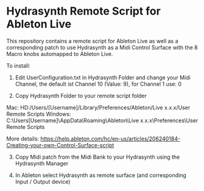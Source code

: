 # Hydrasynth Remote Script for Ableton Live

This repository contains a remote script for Ableton Live as well as a corresponding patch to use Hydrasynth as a Midi Control Surface with the 8 Macro knobs automapped to Ableton Live.

To install:

1) Edit UserConfiguration.txt in Hydrasynth Folder and change your Midi Channel, the default ist Channel 10 (Value: 9), for Channel 1 use: 0

2) Copy Hydrasynth Folder to your remote script folder

Mac: HD:/Users/[Username]/Library/Preferences/Ableton/Live x.x.x/User Remote Scripts
Windows: C:\Users\[Username]\AppData\Roaming\Ableton\Live x.x.x\Preferences\User Remote Scripts

More details: https://help.ableton.com/hc/en-us/articles/206240184-Creating-your-own-Control-Surface-script

3) Copy Midi patch from the Midi Bank to your Hydrasynth using the Hydrasynth Manager

4) In Ableton select Hydrasynth as remote surface (and corresponding Input / Output device)
